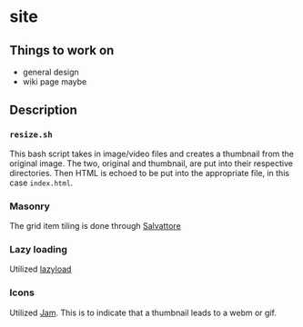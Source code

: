 # site

## Things to work on
- general design
- wiki page maybe

## Description

### `resize.sh`
This bash script takes in image/video files and creates a thumbnail from the original image. The two, original and thumbnail, are put into their respective directories. Then HTML is echoed to be put into the appropriate file, in this case `index.html`.

### Masonry
The grid item tiling is done through [Salvattore](https://salvattore.js.org/)

### Lazy loading
Utilized [lazyload](https://github.com/verlok/lazyload)

### Icons
Utilized [Jam](https://jam-icons.com/). This is to indicate that a thumbnail leads to a webm or gif.
